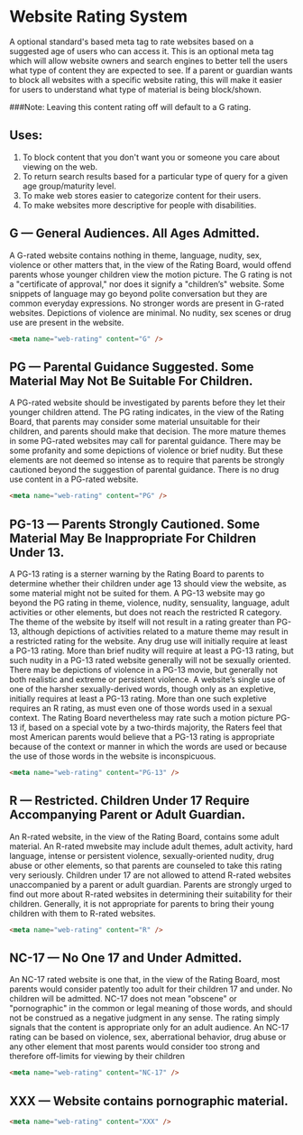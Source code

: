 Website Rating System
=====================

A optional standard's based meta tag to rate websites based on a suggested age of users who can access it. 
This is an optional meta tag which will allow website owners and search engines to better tell the users what 
type of content they are expected to see. If a parent or guardian wants to block all websites with a specific 
website rating, this will make it easier for users to understand what type of material is being block/shown.

###Note:
Leaving this content rating off will default to a G rating.

## Uses:
1. To block content that you don't want you or someone you care about viewing on the web.
2. To return search results based for a particular type of query for a given age group/maturity level.
3. To make web stores easier to categorize content for their users.
4. To make websites more descriptive for people with disabilities.


## G — General Audiences. All Ages Admitted.
A G-rated website contains nothing in theme, language, nudity, sex, violence or other matters that, in the view
of the Rating Board, would offend parents whose younger children view the motion picture. The G rating is not
a "certificate of approval," nor does it signify a "children’s" website. Some snippets of language may go
beyond polite conversation but they are common everyday expressions. No stronger words are present in G-rated websites.
Depictions of violence are minimal. No nudity, sex scenes or drug use are present in the website.
```html
<meta name="web-rating" content="G" />
```

## PG — Parental Guidance Suggested. Some Material May Not Be Suitable For Children.
A PG-rated website should be investigated by parents before they let their younger children attend.
The PG rating indicates, in the view of the Rating Board, that parents may consider some material unsuitable for
their children, and parents should make that decision. The more mature themes in some PG-rated websites may
call for parental guidance. There may be some profanity and some depictions of violence or brief nudity. But these
elements are not deemed so intense as to require that parents be strongly cautioned beyond the suggestion of parental
guidance. There is no drug use content in a PG-rated website.
```html
<meta name="web-rating" content="PG" />
```

## PG-13 — Parents Strongly Cautioned. Some Material May Be Inappropriate For Children Under 13.
A PG-13 rating is a sterner warning by the Rating Board to parents to determine whether their children under age 13
should view the website, as some material might not be suited for them. A PG-13 website may go beyond
the PG rating in theme, violence, nudity, sensuality, language, adult activities or other elements, but does not
reach the restricted R category. The theme of the website by itself will not result in a rating greater than
PG-13, although depictions of activities related to a mature theme may result in a restricted rating for the website.
Any drug use will initially require at least a PG-13 rating. More than brief nudity will require at least
a PG-13 rating, but such nudity in a PG-13 rated website generally will not be sexually oriented. There may
be depictions of violence in a PG-13 movie, but generally not both realistic and extreme or persistent violence. A
website’s single use of one of the harsher sexually-derived words, though only as an expletive, initially
requires at least a PG-13 rating. More than one such expletive requires an R rating, as must even one of those words
used in a sexual context. The Rating Board nevertheless may rate such a motion picture PG-13 if, based on a special
vote by a two-thirds majority, the Raters feel that most American parents would believe that a PG-13 rating is
appropriate because of the context or manner in which the words are used or because the use of those words in the
website is inconspicuous.
```html
<meta name="web-rating" content="PG-13" />
```

## R — Restricted. Children Under 17 Require Accompanying Parent or Adult Guardian.
An R-rated website, in the view of the Rating Board, contains some adult material. An R-rated mwebsite
may include adult themes, adult activity, hard language, intense or persistent violence, 
sexually-oriented nudity, drug abuse or other elements, so that parents are counseled to take this rating very
seriously. Children under 17 are not allowed to attend R-rated websites unaccompanied by a parent or adult
guardian. Parents are strongly urged to find out more about R-rated websites in determining their suitability
for their children. Generally, it is not appropriate for parents to bring their young children with them to R-rated
websites.
```html
<meta name="web-rating" content="R" />
```

## NC-17 — No One 17 and Under Admitted.
An NC-17 rated website is one that, in the view of the Rating Board, most parents would consider patently too
adult for their children 17 and under. No children will be admitted. NC-17 does not mean "obscene" or "pornographic"
in the common or legal meaning of those words, and should not be construed as a negative judgment in any sense. 
The rating simply signals that the content is appropriate only for an adult audience. An NC-17 rating can be based
on violence, sex, aberrational behavior, drug abuse or any other element that most parents would consider too strong
and therefore off-limits for viewing by their children
```html
<meta name="web-rating" content="NC-17" />
```

## XXX — Website contains pornographic material. 
```html
<meta name="web-rating" content="XXX" />
```